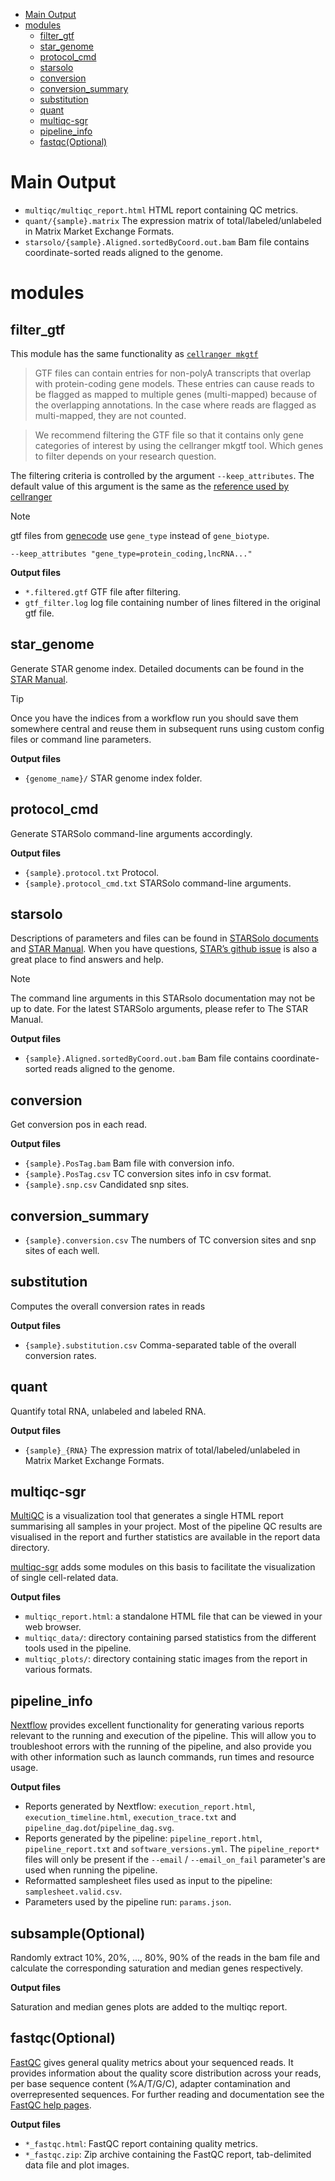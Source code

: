 


- [Main Output](#main-output)
- [modules](#modules)
  - [filter\_gtf](#filter_gtf)
  - [star\_genome](#star_genome)
  - [protocol\_cmd](#protocol_cmd)
  - [starsolo](#starsolo)
  - [conversion](#conversion)
  - [conversion\_summary](#conversion_summary)
  - [substitution](#substitution)
  - [quant](#quant)
  - [multiqc-sgr](#multiqc-sgr)
  - [pipeline\_info](#pipeline_info)
  - [fastqc(Optional)](#fastqcoptional)

# Main Output

- `multiqc/multiqc_report.html` HTML report containing QC metrics.
- `quant/{sample}.matrix` The expression matrix of total/labeled/unlabeled in Matrix Market Exchange Formats.
- `starsolo/{sample}.Aligned.sortedByCoord.out.bam` Bam file contains coordinate-sorted reads aligned to the genome.

# modules

## filter_gtf

This module has the same functionality as [`cellranger mkgtf`](https://kb.10xgenomics.com/hc/en-us/articles/360002541171-What-criteria-should-I-use-with-the-mkgtf-tool-when-making-a-custom-reference-for-Cell-Ranger)

> GTF files can contain entries for non-polyA transcripts that overlap with protein-coding gene models. These entries can cause reads to be flagged as mapped to multiple genes (multi-mapped) because of the overlapping annotations. In the case where reads are flagged as multi-mapped, they are not counted.

> We recommend filtering the GTF file so that it contains only gene categories of interest by using the cellranger mkgtf tool. Which genes to filter depends on your research question.

The filtering criteria is controlled by the argument `--keep_attributes`. The default value of this argument is the same as the [reference used by cellranger](https://support.10xgenomics.com/single-cell-gene-expression/software/release-notes/build#grch38_3.0.0)

> [!NOTE]
> gtf files from [genecode](https://www.gencodegenes.org/) use `gene_type` instead of `gene_biotype`.
>
> ```
> --keep_attributes "gene_type=protein_coding,lncRNA..."
> ```

**Output files**

- `*.filtered.gtf` GTF file after filtering.
- `gtf_filter.log` log file containing number of lines filtered in the original gtf file.

## star_genome

Generate STAR genome index. Detailed documents can be found in the [STAR Manual](https://github.com/alexdobin/STAR/blob/master/doc/STARmanual.pdf).

> [!TIP]
> Once you have the indices from a workflow run you should save them somewhere central and reuse them in subsequent runs using custom config files or command line parameters.

**Output files**

- `{genome_name}/` STAR genome index folder.

## protocol_cmd

Generate STARSolo command-line arguments accordingly.

**Output files**

- `{sample}.protocol.txt` Protocol.
- `{sample}.protocol_cmd.txt` STARSolo command-line arguments.

## starsolo

Descriptions of parameters and files can be found in [STARSolo documents](https://github.com/alexdobin/STAR/blob/master/docs/STARsolo.md) and [STAR Manual](https://github.com/alexdobin/STAR/blob/master/doc/STARmanual.pdf).
When you have questions, [STAR’s github issue](https://github.com/alexdobin/STAR/issues) is also a great place to find answers and help.

> [!NOTE]
> The command line arguments in this STARsolo documentation may not be up to date. For the latest STARSolo arguments, please refer to The STAR Manual.

**Output files**

- `{sample}.Aligned.sortedByCoord.out.bam` Bam file contains coordinate-sorted reads aligned to the genome.

## conversion

Get conversion pos in each read.

**Output files**

- `{sample}.PosTag.bam` Bam file with conversion info.
- `{sample}.PosTag.csv` TC conversion sites info in csv format.
- `{sample}.snp.csv` Candidated snp sites.

## conversion_summary

- `{sample}.conversion.csv` The numbers of TC conversion sites and snp sites of each well.

## substitution

Computes the overall conversion rates in reads

**Output files**

- `{sample}.substitution.csv` Comma-separated table of the overall conversion rates.

## quant

Quantify total RNA, unlabeled and labeled RNA.

**Output files**

- `{sample}_{RNA}` The expression matrix of total/labeled/unlabeled in Matrix Market Exchange Formats.

## multiqc-sgr

[MultiQC](http://multiqc.info) is a visualization tool that generates a single HTML report summarising all samples in your project. Most of the pipeline QC results are visualised in the report and further statistics are available in the report data directory.

[multiqc-sgr](https://pypi.org/project/multiqc-sgr/) adds some modules on this basis to facilitate the visualization of single cell-related data.

**Output files**

- `multiqc_report.html`: a standalone HTML file that can be viewed in your web browser.
- `multiqc_data/`: directory containing parsed statistics from the different tools used in the pipeline.
- `multiqc_plots/`: directory containing static images from the report in various formats.

## pipeline_info

[Nextflow](https://www.nextflow.io/docs/latest/tracing.html) provides excellent functionality for generating various reports relevant to the running and execution of the pipeline. This will allow you to troubleshoot errors with the running of the pipeline, and also provide you with other information such as launch commands, run times and resource usage.

**Output files**

- Reports generated by Nextflow: `execution_report.html`, `execution_timeline.html`, `execution_trace.txt` and `pipeline_dag.dot`/`pipeline_dag.svg`.
- Reports generated by the pipeline: `pipeline_report.html`, `pipeline_report.txt` and `software_versions.yml`. The `pipeline_report*` files will only be present if the `--email` / `--email_on_fail` parameter's are used when running the pipeline.
- Reformatted samplesheet files used as input to the pipeline: `samplesheet.valid.csv`.
- Parameters used by the pipeline run: `params.json`.

## subsample(Optional)
Randomly extract 10%, 20%, ..., 80%, 90% of the reads in the bam file and calculate the corresponding saturation and median genes respectively.

**Output files**

Saturation and median genes plots are added to the multiqc report.

## fastqc(Optional)

[FastQC](http://www.bioinformatics.babraham.ac.uk/projects/fastqc/) gives general quality metrics about your sequenced reads. It provides information about the quality score distribution across your reads, per base sequence content (%A/T/G/C), adapter contamination and overrepresented sequences. For further reading and documentation see the [FastQC help pages](http://www.bioinformatics.babraham.ac.uk/projects/fastqc/Help/).

**Output files**

- `*_fastqc.html`: FastQC report containing quality metrics.
- `*_fastqc.zip`: Zip archive containing the FastQC report, tab-delimited data file and plot images.

